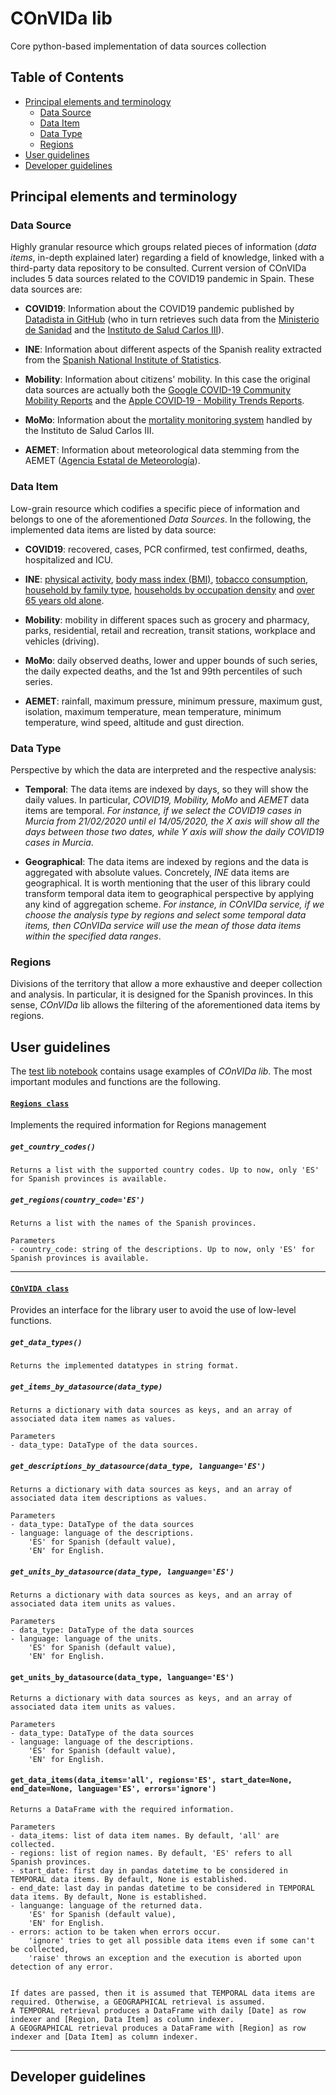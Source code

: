 # COnVIDa lib
Core python-based implementation of data sources collection

## Table of Contents

* [Principal elements and terminology](#principal-elements-and-terminology)
    * [Data Source](#Data-Source)
    * [Data Item](#Data-Item)
    * [Data Type](#Data-Type)
    * [Regions](#Regions)
* [User guidelines](#user-guidelines)
* [Developer guidelines](#developer-guidelines)

## Principal elements and terminology
 
### Data Source
Highly granular resource which groups related pieces of information (_data items_, in-depth explained later) regarding a field of knowledge, linked with a third-party data repository to be consulted.
Current version of COnVIDa includes 5 data sources related to the COVID19 pandemic in Spain. These data sources are:

* **COVID19**: Information about the COVID19  pandemic published by [Datadista in GitHub](https://github.com/datadista/datasets/tree/master/COVID%2019) (who in turn retrieves such data from the [Ministerio de Sanidad](https://www.mscbs.gob.es/) and the [Instituto de Salud Carlos III](https://www.isciii.es/)).
    
* **INE**: Information about different aspects of the Spanish reality extracted from the [Spanish National Institute of Statistics](https://www.ine.es/).
    
* **Mobility**: Information about citizens' mobility. In this case the original data sources are actually both the [Google COVID-19 Community Mobility Reports](https://www.google.com/covid19/mobility/) and the [Apple COVID‑19 - Mobility Trends Reports](https://www.apple.com/covid19/mobility).

* **MoMo**: Information about the [mortality monitoring system](https://momo.isciii.es/public/momo/dashboard/momo_dashboard.html) handled by the Instituto de Salud Carlos III. 

* **AEMET**: Information about meteorological data stemming from the AEMET ([Agencia Estatal de Meteorología](https://opendata.aemet.es/)). 


### Data Item
Low-grain resource which codifies a specific piece of information and belongs to one of the aforementioned _Data Sources_. In the following, the implemented data items are listed by data source:

* **COVID19**: recovered, cases, PCR confirmed, test confirmed, deaths, hospitalized and ICU.
    
* **INE**: [physical activity](https://www.ine.es/jaxi/Tabla.htm?path=/t15/p419/a2017/p06/l0/&file=04013.px), [body mass index (BMI)](https://www.ine.es/jaxi/Tabla.htm?path=/t15/p420/a2014/p06/l0/&file=01004.px), [tobacco consumption](https://www.ine.es/jaxi/Tabla.htm?path=/t15/p419/a2011/p06/&file=06020.px), [household by family type](https://www.ine.es/jaxi/Tabla.htm?path=/t20/p274/serie/def/p02/l0/&file=02007.px), [households by occupation density](https://www.ine.es/jaxi/Tabla.htm?path=/t20/p274/serie/def/p05/l0/&file=03011.px) and [over 65 years old alone](https://www.ine.es/jaxi/Tabla.htm?path=/t20/p274/serie/def/p02/l0/&file=02014.px).
    
* **Mobility**: mobility in different spaces such as grocery and pharmacy, parks, residential, retail and recreation, transit stations, workplace and vehicles (driving).

* **MoMo**: daily observed deaths, lower and upper bounds of such series, the daily expected deaths, and the 1st and 99th percentiles of such series.

* **AEMET**: rainfall, maximum pressure, minimum pressure, maximum gust, isolation, maximum temperature, mean temperature, minimum temperature, wind speed, altitude and gust direction.


### Data Type
Perspective by which the data are interpreted and the respective analysis:

* **Temporal**: The data items are indexed by days, so they will show the daily values. In particular, _COVID19, Mobility, MoMo_ and _AEMET_ data items are temporal. _For instance, if we select the COVID19 cases in Murcia from 21/02/2020 until el 14/05/2020, the X axis will show all the days between those two dates, while Y axis will show the daily COVID19 cases in Murcia_. 
    
    
* **Geographical**: The data items are indexed by regions and the data is aggregated with absolute values. Concretely, _INE_ data items are geographical. It is worth mentioning that the user of this library could transform temporal data item to geographical perspective by applying any kind of aggregation scheme.  _For instance, in COnVIDa service, if we choose the analysis type by regions and select some temporal data items, then COnVIDa service will use the mean of those data items within the specified data ranges_. 


### Regions
Divisions of the territory that allow a more exhaustive and deeper collection and analysis. In particular, it is designed for the Spanish provinces. In this sense, _COnVIDa_ lib allows the filtering of the aforementioned data items by regions.


## User guidelines

The [test lib notebook](https://github.com/CyberDataLab/COnVIDa-lib/blob/master/lib/test_lib.ipynb) contains usage examples of _COnVIDa lib_. The most important modules and functions are the following.

#### [`Regions class`](https://github.com/CyberDataLab/COnVIDa-lib/blob/master/lib/regions.py)
Implements the required information for Regions management

##### `get_country_codes()` 
    Returns a list with the supported country codes. Up to now, only 'ES' for Spanish provinces is available. 


##### `get_regions(country_code='ES')` 
    Returns a list with the names of the Spanish provinces.

    Parameters
    - country_code: string of the descriptions. Up to now, only 'ES' for Spanish provinces is available.

***

#### [`COnVIDA class`](https://github.com/CyberDataLab/COnVIDa-lib/blob/master/lib/convida.py)
Provides an interface for the library user to avoid the use of low-level functions.

##### `get_data_types()`
    Returns the implemented datatypes in string format.

##### `get_items_by_datasource(data_type)`
    Returns a dictionary with data sources as keys, and an array of associated data item names as values.
    
    Parameters
    - data_type: DataType of the data sources.

##### `get_descriptions_by_datasource(data_type, languange='ES')`

    Returns a dictionary with data sources as keys, and an array of associated data item descriptions as values.

    Parameters
    - data_type: DataType of the data sources
    - language: language of the descriptions. 
        'ES' for Spanish (default value),
        'EN' for English.

##### `get_units_by_datasource(data_type, languange='ES')`
    Returns a dictionary with data sources as keys, and an array of associated data item units as values.
    
    Parameters
    - data_type: DataType of the data sources
    - language: language of the units. 
        'ES' for Spanish (default value),
        'EN' for English.

#### `get_units_by_datasource(data_type, languange='ES')`
    Returns a dictionary with data sources as keys, and an array of associated data item units as values.
    
    Parameters
    - data_type: DataType of the data sources
    - language: language of the descriptions. 
        'ES' for Spanish (default value),
        'EN' for English.

#### `get_data_items(data_items='all', regions='ES', start_date=None, end_date=None, language='ES', errors='ignore')`
    Returns a DataFrame with the required information. 

    Parameters
    - data_items: list of data item names. By default, 'all' are collected.
    - regions: list of region names. By default, 'ES' refers to all Spanish provinces.
    - start_date: first day in pandas datetime to be considered in TEMPORAL data items. By default, None is established.
    - end_date: last day in pandas datetime to be considered in TEMPORAL data items. By default, None is established.
    - languange: language of the returned data. 
        'ES' for Spanish (default value),
        'EN' for English.
    - errors: action to be taken when errors occur.
        'ignore' tries to get all possible data items even if some can't be collected,
        'raise' throws an exception and the execution is aborted upon detection of any error. 


    If dates are passed, then it is assumed that TEMPORAL data items are required. Otherwise, a GEOGRAPHICAL retrieval is assumed.
    A TEMPORAL retrieval produces a DataFrame with daily [Date] as row indexer and [Region, Data Item] as column indexer.
    A GEOGRAPHICAL retrieval produces a DataFrame with [Region] as row indexer and [Data Item] as column indexer.

***

## Developer guidelines
